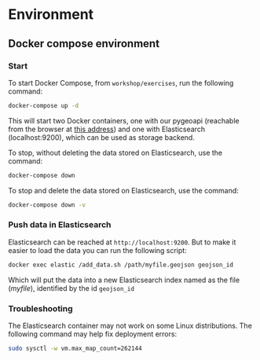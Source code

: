 # Environment

## Docker compose environment

### Start
To start Docker Compose, from `workshop/exercises`, run the following command:

```bash
docker-compose up -d
```

This will start two Docker containers, one with our pygeoapi (reachable from the browser at [this address](http://localhost:5000/)) and one with Elasticsearch (localhost:9200), which can be used as storage backend.

To stop, without deleting the data stored on Elasticsearch, use the command:

```bash
docker-compose down
```

To stop and delete the data stored on Elasticsearch, use the command:

```bash
docker-compose down -v
```

### Push data in Elasticsearch

Elasticsearch can be reached at `http://localhost:9200`. But to make it easier to load the data you can run the following script:

```bash
docker exec elastic /add_data.sh /path/myfile.geojson geojson_id
```

Which will put the data into a new Elasticsearch index named as the file (*myfile*), identified by the id `geojson_id`


### Troubleshooting

The Elasticsearch container may not work on some Linux distributions. The following command may help fix deployment errors:

```bash
sudo sysctl -w vm.max_map_count=262144
```
